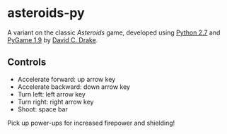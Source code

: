 asteroids-py
============

A variant on the classic _Asteroids_ game, developed using
[Python 2.7](https://python.org) and [PyGame 1.9](https://pygame.org) by
[David C. Drake](https://davidcdrake.com).

Controls
--------
* Accelerate forward: up arrow key
* Accelerate backward: down arrow key
* Turn left: left arrow key
* Turn right: right arrow key
* Shoot: space bar

Pick up power-ups for increased firepower and shielding!
